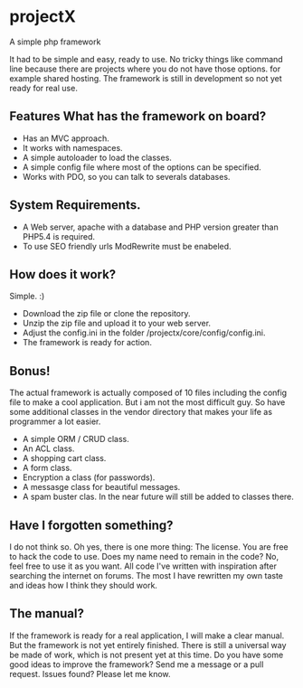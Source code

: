 # projectX
A simple php framework

It had to be simple and easy, ready to use.
No tricky things like command line because there are projects where you do not have those options.
for example shared hosting. The framework is still in development so not yet ready for real use.

## Features What has the framework on board?
- Has an MVC approach.
- It works with namespaces.
- A simple autoloader to load the classes.
- A simple config file where most of the options can be specified.
- Works with PDO, so you can talk to severals databases.

## System Requirements.
- A Web server, apache with a database and PHP version greater than PHP5.4 is required.
- To use SEO friendly urls ModRewrite must be enabeled.

## How does it work?
Simple. :)
- Download the zip file or clone the repository.
- Unzip the zip file and upload it to your web server.
- Adjust the config.ini in the folder /projectx/core/config/config.ini.
- The framework is ready for action.



## Bonus!
The actual framework is actually composed of 10 files including the config file to make a cool application.
But i am not the most difficult guy. 
So have some additional classes in the vendor directory that makes your life as programmer a lot easier.

- A simple ORM / CRUD class.
- An ACL class.
- A shopping cart class.
- A form class.
- Encryption a class (for passwords).
- A messasge class for beautiful messages.
- A spam buster clas.
In the near future will still be added to classes there.

## Have I forgotten something?
I do not think so.
Oh yes, there is one more thing: The license.
You are free to hack the code to use.
Does my name need to remain in the code? No, feel free to use it as you want.
All code I've written with inspiration after searching the internet on forums. 
The most I have rewritten my own taste and ideas how I think they should work.

## The manual?
If the framework is ready for a real application, I will make a clear manual.
But the framework is not yet entirely finished.
There is still a universal way be made of work, which is not present yet at this time.
Do you have some good ideas to improve the framework?
Send me a message or a pull request.
Issues found? Please let me know.